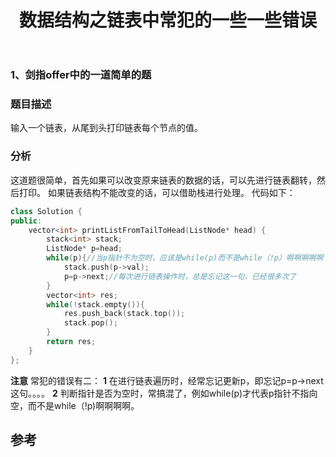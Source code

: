 ﻿---
layout: post
title: 数据结构之链表中常犯的一些一些错误
---

### 1、剑指offer中的一道简单的题
### 题目描述
输入一个链表，从尾到头打印链表每个节点的值。

### 分析
这道题很简单，首先如果可以改变原来链表的数据的话，可以先进行链表翻转，然后打印。
如果链表结构不能改变的话，可以借助栈进行处理。
代码如下：
```c++
class Solution {
public:
    vector<int> printListFromTailToHead(ListNode* head) {              
        stack<int> stack;
        ListNode* p=head;
        while(p){//当p指针不为空时，应该是while(p)而不是while（!p）啊啊啊啊啊
            stack.push(p->val);
            p=p->next;//每次进行链表操作时，总是忘记这一句，已经很多次了
        } 
        vector<int> res;  
        while(!stack.empty()){
            res.push_back(stack.top());
            stack.pop();
        }
        return res;
    }
};
```

**注意** 常犯的错误有二：
**1** 在进行链表遍历时，经常忘记更新p，即忘记p=p->next这句。。。。
**2** 判断指针是否为空时，常搞混了，例如while(p)才代表p指针不指向空，而不是while（!p)啊啊啊啊。







##  参考




